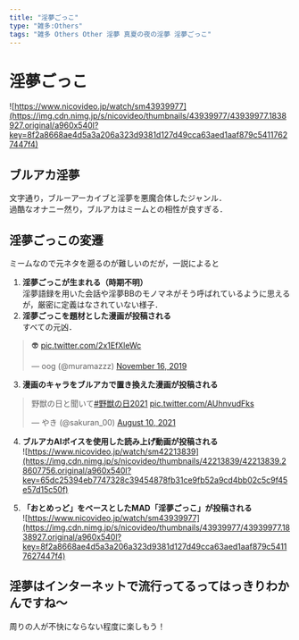 ```yaml
---
title: "淫夢ごっこ"
type: "雑多:Others"
tags: "雑多 Others Other 淫夢 真夏の夜の淫夢 淫夢ごっこ"
---
```


# 淫夢ごっこ
![https://www.nicovideo.jp/watch/sm43939977](https://img.cdn.nimg.jp/s/nicovideo/thumbnails/43939977/43939977.1838927.original/a960x540l?key=8f2a8668ae4d5a3a206a323d9381d127d49cca63aed1aaf879c54117627447f4)

## ブルアカ淫夢
文字通り，ブルーアーカイブと淫夢を悪魔合体したジャンル．  
過酷なオナニー然り，ブルアカはミームとの相性が良すぎる．

## 淫夢ごっこの変遷
ミームなので元ネタを遡るのが難しいのだが，一説によると

1. **淫夢ごっこが生まれる（時期不明）**  
淫夢語録を用いた会話や淫夢BBのモノマネがそう呼ばれているように思えるが，厳密に定義はなされていない様子．
2. **淫夢ごっこを題材とした漫画が投稿される**  
すべての元凶．  
<blockquote class="twitter-tweet"><p lang="qme" dir="ltr">👽 <a href="https://t.co/2x1EfXleWc">pic.twitter.com/2x1EfXleWc</a></p>&mdash; oog (@muramazzz) <a href="https://twitter.com/muramazzz/status/1195745788556562433?ref_src=twsrc%5Etfw">November 16, 2019</a></blockquote> <script async src="https://platform.twitter.com/widgets.js" charset="utf-8"></script>  

3. **漫画のキャラをブルアカで置き換えた漫画が投稿される**  
<blockquote class="twitter-tweet"><p lang="ja" dir="ltr">野獣の日と聞いて<a href="https://twitter.com/hashtag/%E9%87%8E%E7%8D%A3%E3%81%AE%E6%97%A52021?src=hash&amp;ref_src=twsrc%5Etfw">#野獣の日2021</a> <a href="https://t.co/AUhnvudFks">pic.twitter.com/AUhnvudFks</a></p>&mdash; やき (@sakuran_00) <a href="https://twitter.com/sakuran_00/status/1425003844673564677?ref_src=twsrc%5Etfw">August 10, 2021</a></blockquote> <script async src="https://platform.twitter.com/widgets.js" charset="utf-8"></script>  

4. **ブルアカAIボイスを使用した読み上げ動画が投稿される**  
![https://www.nicovideo.jp/watch/sm42213839](https://img.cdn.nimg.jp/s/nicovideo/thumbnails/42213839/42213839.28607756.original/a960x540l?key=65dc25394eb7747328c39454878fb31ce9fb52a9cd4bb02c5c9f45e57d15c50f)  

5. **「おとめっど」をベースとしたMAD「淫夢ごっこ」が投稿される**  
![https://www.nicovideo.jp/watch/sm43939977](https://img.cdn.nimg.jp/s/nicovideo/thumbnails/43939977/43939977.1838927.original/a960x540l?key=8f2a8668ae4d5a3a206a323d9381d127d49cca63aed1aaf879c54117627447f4)

## 淫夢はインターネットで流行ってるってはっきりわかんですね～
周りの人が不快にならない程度に楽しもう！
